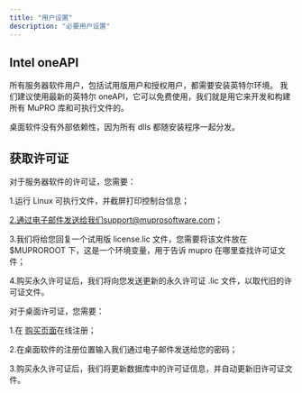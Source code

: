 ```yaml
---
title: "用户设置"
description: "必要用户设置"
---
```


## Intel oneAPI

所有服务器软件用户，包括试用版用户和授权用户，都需要安装英特尔环境。 我们建议使用最新的英特尔 oneAPI，它可以免费使用，我们就是用它来开发和构建所有 MuPRO 库和可执行文件的。 

桌面软件没有外部依赖性，因为所有 dlls 都随安装程序一起分发。

## 获取许可证

对于服务器软件的许可证，您需要：

1.运行 Linux 可执行文件，并截屏打印控制台信息；

2.通过电子邮件发送给我们support@muprosoftware.com；

3.我们将给您回复一个试用版 license.lic 文件，您需要将该文件放在 $MUPROROOT 下，这是一个环境变量，用于告诉 mupro 在哪里查找许可证文件；

4.购买永久许可证后，我们将向您发送更新的永久许可证 .lic 文件，以取代旧的许可证文件。

对于桌面许可证，您需要：

1.在 [购买页面](https://muprosoftware.com/purchase/)在线注册；

2.在桌面软件的注册位置输入我们通过电子邮件发送给您的密码；

3.购买永久许可证后，我们将更新数据库中的许可证信息，并自动更新旧许可证文件。
